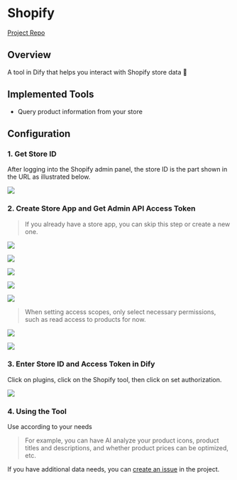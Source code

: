 # Shopify

[Project Repo](https://github.com/chekun/dify-plugin-shopify)

## Overview

A tool in Dify that helps you interact with Shopify store data 🔧

## Implemented Tools
  
  - Query product information from your store

## Configuration

### 1. Get Store ID

After logging into the Shopify admin panel, the store ID is the part shown in the URL as illustrated below.

![](https://github.com/chekun/dify-plugin-shopify/blob/main/_assets/screenshots/store_id.png?raw=true)

### 2. Create Store App and Get Admin API Access Token

> If you already have a store app, you can skip this step or create a new one.

![](https://github.com/chekun/dify-plugin-shopify/blob/main/_assets/screenshots/app_1.png?raw=true)

![](https://github.com/chekun/dify-plugin-shopify/blob/main/_assets/screenshots/app_2.png?raw=true)

![](https://github.com/chekun/dify-plugin-shopify/blob/main/_assets/screenshots/app_3.png?raw=true)

![](https://github.com/chekun/dify-plugin-shopify/blob/main/_assets/screenshots/app_4.png?raw=true)

![](https://github.com/chekun/dify-plugin-shopify/blob/main/_assets/screenshots/app_5.png?raw=true)

> When setting access scopes, only select necessary permissions, such as read access to products for now.

![](https://github.com/chekun/dify-plugin-shopify/blob/main/_assets/screenshots/app_6.png?raw=true)

![](https://github.com/chekun/dify-plugin-shopify/blob/main/_assets/screenshots/app_7.png?raw=true)

### 3. Enter Store ID and Access Token in Dify

Click on plugins, click on the Shopify tool, then click on set authorization.

![](https://github.com/chekun/dify-plugin-shopify/blob/main/_assets/screenshots/auth.png?raw=true)

### 4. Using the Tool

Use according to your needs

> For example, you can have AI analyze your product icons, product titles and descriptions, and whether product prices can be optimized, etc.

If you have additional data needs, you can [create an issue]((https://github.com/chekun/dify-plugin-shopify)) in the project.